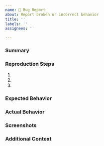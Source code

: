 ```yaml
---
name: 🐛 Bug Report
about: Report broken or incorrect behavior
title: ''
labels: ''
assignees: ''

---
```


<!-- Thank you for taking the time to report a bug! -->
<!-- NOTE: Lines of text inside brackets like these are comments. They're meant
     as a guide to help you properly fill out this template, and won't be
     publicly visible once the issue is created (check out the "Preview" tab).
     Feel free to ignore the comments if you know what you're doing! -->

### Summary
<!-- Please provide a clear and concise description of the bug. -->

### Reproduction Steps
<!-- What did you do that caused this bug to occur? -->
1. 
2. 
3. 
<!-- You can add more numbers if needed. Detailed steps are very helpful! -->

### Expected Behavior
<!-- What did you expect to happen? -->

### Actual Behavior
<!-- What actually happened? -->

### Screenshots
<!-- If applicable, add screenshots to help explain the problem. -->

### Additional Context
<!-- Add any other context about the problem here. -->
